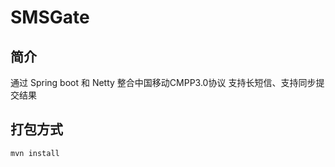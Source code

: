 # SMSGate

## 简介
通过 Spring boot 和 Netty 整合中国移动CMPP3.0协议
支持长短信、支持同步提交结果

## 打包方式
```shell script
mvn install
```

